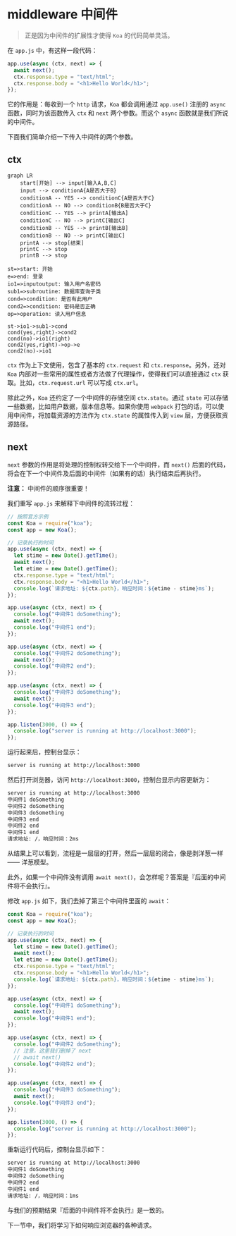 # middleware 中间件

> 正是因为中间件的扩展性才使得 `Koa` 的代码简单灵活。

在 `app.js` 中，有这样一段代码：

```js
app.use(async (ctx, next) => {
  await next();
  ctx.response.type = "text/html";
  ctx.response.body = "<h1>Hello World</h1>";
});
```

它的作用是：每收到一个 `http` 请求，`Koa` 都会调用通过 `app.use()` 注册的 `async` 函数，同时为该函数传入 `ctx` 和 `next` 两个参数。而这个 `async` 函数就是我们所说的中间件。

下面我们简单介绍一下传入中间件的两个参数。

## ctx

```mermaid
graph LR
    start[开始] --> input[输入A,B,C]
    input --> conditionA{A是否大于B}
    conditionA -- YES --> conditionC{A是否大于C}
    conditionA -- NO --> conditionB{B是否大于C}
    conditionC -- YES --> printA[输出A]
    conditionC -- NO --> printC[输出C]
    conditionB -- YES --> printB[输出B]
    conditionB -- NO --> printC[输出C]
    printA --> stop[结束]
    printC --> stop
    printB --> stop
```

```flow
st=>start: 开始
e=>end: 登录
io1=>inputoutput: 输入用户名密码
sub1=>subroutine: 数据库查询子类
cond=>condition: 是否有此用户
cond2=>condition: 密码是否正确
op=>operation: 读入用户信息

st->io1->sub1->cond
cond(yes,right)->cond2
cond(no)->io1(right)
cond2(yes,right)->op->e
cond2(no)->io1
```

`ctx` 作为上下文使用，包含了基本的 `ctx.request` 和 `ctx.response`。另外，还对 `Koa` 内部对一些常用的属性或者方法做了代理操作，使得我们可以直接通过 `ctx` 获取。比如，`ctx.request.url` 可以写成 `ctx.url`。

除此之外，`Koa` 还约定了一个中间件的存储空间 `ctx.state`。通过 `state` 可以存储一些数据，比如用户数据，版本信息等。如果你使用 `webpack` 打包的话，可以使用中间件，将加载资源的方法作为 `ctx.state` 的属性传入到 `view` 层，方便获取资源路径。

## next

`next` 参数的作用是将处理的控制权转交给下一个中间件，而 `next()` 后面的代码，将会在下一个中间件及后面的中间件（如果有的话）执行结束后再执行。

**注意：** 中间件的顺序很重要！

我们重写 `app.js` 来解释下中间件的流转过程：

```js
// 按照官方示例
const Koa = require("koa");
const app = new Koa();

// 记录执行的时间
app.use(async (ctx, next) => {
  let stime = new Date().getTime();
  await next();
  let etime = new Date().getTime();
  ctx.response.type = "text/html";
  ctx.response.body = "<h1>Hello World</h1>";
  console.log(`请求地址: ${ctx.path}，响应时间：${etime - stime}ms`);
});

app.use(async (ctx, next) => {
  console.log("中间件1 doSomething");
  await next();
  console.log("中间件1 end");
});

app.use(async (ctx, next) => {
  console.log("中间件2 doSomething");
  await next();
  console.log("中间件2 end");
});

app.use(async (ctx, next) => {
  console.log("中间件3 doSomething");
  await next();
  console.log("中间件3 end");
});

app.listen(3000, () => {
  console.log("server is running at http://localhost:3000");
});
```

运行起来后，控制台显示：

```txt
server is running at http://localhost:3000
```

然后打开浏览器，访问 `http://localhost:3000`，控制台显示内容更新为：

```txt
server is running at http://localhost:3000
中间件1 doSomething
中间件2 doSomething
中间件3 doSomething
中间件3 end
中间件2 end
中间件1 end
请求地址: /，响应时间：2ms
```

从结果上可以看到，流程是一层层的打开，然后一层层的闭合，像是剥洋葱一样 —— 洋葱模型。

此外，如果一个中间件没有调用 `await next()`，会怎样呢？答案是『后面的中间件将不会执行』。

修改 `app.js` 如下，我们去掉了第三个中间件里面的 `await`：

```js
const Koa = require("koa");
const app = new Koa();

// 记录执行的时间
app.use(async (ctx, next) => {
  let stime = new Date().getTime();
  await next();
  let etime = new Date().getTime();
  ctx.response.type = "text/html";
  ctx.response.body = "<h1>Hello World</h1>";
  console.log(`请求地址: ${ctx.path}，响应时间：${etime - stime}ms`);
});

app.use(async (ctx, next) => {
  console.log("中间件1 doSomething");
  await next();
  console.log("中间件1 end");
});

app.use(async (ctx, next) => {
  console.log("中间件2 doSomething");
  // 注意，这里我们删掉了 next
  // await next()
  console.log("中间件2 end");
});

app.use(async (ctx, next) => {
  console.log("中间件3 doSomething");
  await next();
  console.log("中间件3 end");
});

app.listen(3000, () => {
  console.log("server is running at http://localhost:3000");
});
```

重新运行代码后，控制台显示如下：

```txt
server is running at http://localhost:3000
中间件1 doSomething
中间件2 doSomething
中间件2 end
中间件1 end
请求地址: /，响应时间：1ms
```

与我们的预期结果『后面的中间件将不会执行』是一致的。

下一节中，我们将学习下如何响应浏览器的各种请求。

